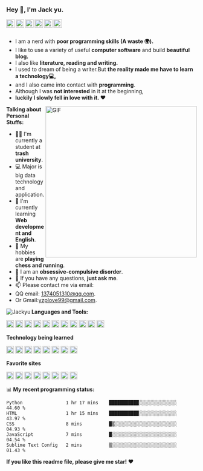 ### Hey 👋, I'm Jack yu.

<a href="https://medium.com/">
  <img align="left" alt="Medium" width="22px" src="https://cdn.jsdelivr.net/npm/simple-icons@3.12.2/icons/medium.svg" />
</a>
<a href="https://www.zhihu.com/people/zhen-liang-liao-62">
  <img align="left" alt="Zhihu" width="22px" src="https://cdn.jsdelivr.net/npm/simple-icons@v3/icons/zhihu.svg" />
</a>
<a href="https://leetcode-cn.com/u/Jack_yu-1999/">
  <img align="left" alt="Leetcode" width="22px" src="https://cdn.jsdelivr.net/npm/simple-icons@v3/icons/leetcode.svg" />
</a>
<a href="https://github.com/yzp-99/">
  <img align="left" alt="Github" width="22px" src="https://cdn.jsdelivr.net/npm/simple-icons@v3/icons/github.svg" />
</a>
<a href="https://t.me/joinchat/AAAAAFhPQ4We6zukAHmHrQ">
  <img align="left" alt="Telegram" width="22px" src="https://cdn.jsdelivr.net/npm/simple-icons@3.12.2/icons/telegram.svg" />
</a>
<a href="https://mail.google.com/ ">
  <img align="left" alt="Gmail" width="22px" src="https://cdn.jsdelivr.net/npm/simple-icons@3.12.2/icons/gmail.svg" />
</a>

<br />
<br />

- I am a nerd with **poor programming skills (A waste 🌍).** 
- I like to use a variety of useful **computer software** and build  **beautiful blog.**
- I also like **literature, reading and writing.** 
- I used to dream of being a writer.But **the reality made me have to learn a technology💻,**
- and I also came into contact with **programming**.
- Although I was **not interested** in it at the beginning,
- **luckily I slowly fell in love with it. ❤️**

<img align="right" alt="GIF" width="400px" src="https://cdn.jsdelivr.net/gh/Jackyu-1999/CDN-Static@main/真香.gif" />

**Talking about Personal Stuffs:**

- 👨‍🏛 I'm currently a student at **trash university**.
- 💻 Major is big data technology and application.
- 🌱 I'm currently learning **Web development and English**. 
- 🤔 My hobbies are **playing chess and running**.
- 💼 I am an **obsessive-compulsive disorder**.
- 💬 If you have any questions, **just ask me**.
- 📫 Please contact me via email:
- QQ email: 1374051310@qq.com. 
- Or Gmail:yzplove99@gmail.com.

<img align="left" src="https://github-readme-stats.vercel.app/api?username=Jackyu-1999&count_private=true&show_icons=true" alt="Jackyu" />

**Languages and Tools:**  

<code><img height="20" src="https://cdn.jsdelivr.net/npm/simple-icons@3.12.2/icons/python.svg"></code>
<code><img height="20" src="https://cdn.jsdelivr.net/npm/simple-icons@3.12.2/icons/html5.svg"></code>
<code><img height="20" src="https://cdn.jsdelivr.net/npm/simple-icons@3.12.2/icons/css3.svg"></code>
<code><img height="20" src="https://cdn.jsdelivr.net/npm/simple-icons@3.12.2/icons/javascript.svg"></code>
<code><img height="20" src="https://cdn.jsdelivr.net/npm/simple-icons@3.12.2/icons/sublimetext.svg"></code>
<code><img height="20" src="https://cdn.jsdelivr.net/npm/simple-icons@3.12.2/icons/pycharm.svg"></code>
<code><img height="20" src="https://cdn.jsdelivr.net/npm/simple-icons@3.12.2/icons/git.svg"></code>
<code><img height="20" src="https://cdn.jsdelivr.net/npm/simple-icons@3.12.2/icons/mysql.svg"></code>
<code><img height="20" src="https://cdn.jsdelivr.net/npm/simple-icons@3.12.2/icons/vmware.svg"></code>
<code><img height="20" src="https://cdn.jsdelivr.net/npm/simple-icons@3.12.2/icons/hexo.svg"></code>
<code><img height="20" src="https://cdn.jsdelivr.net/npm/simple-icons@3.12.2/icons/wordpress.svg"></code>

**Technology being learned**

<code><img height="20" src="https://cdn.jsdelivr.net/npm/simple-icons@3.12.2/icons/linux.svg"></code>
<code><img height="20" src="https://cdn.jsdelivr.net/npm/simple-icons@3.12.2/icons/vim.svg"></code>
<code><img height="20" src="https://devicons.github.io/devicon/devicon.git/icons/django/django-original.svg"></code>
<code><img height="20" src="https://www.vectorlogo.zone/logos/pocoo_flask/pocoo_flask-icon.svg"></code>
<code><img height="20" src="https://cdn.jsdelivr.net/npm/simple-icons@3.12.2/icons/jquery.svg"></code>
<code><img height="20" src="https://cdn.jsdelivr.net/npm/simple-icons@3.12.2/icons/typescript.svg"></code>
<code><img height="20" src="https://devicons.github.io/devicon/devicon.git/icons/vuejs/vuejs-original-wordmark.svg"></code>
<code><img height="20" src="https://devicons.github.io/devicon/devicon.git/icons/react/react-original-wordmark.svg"></code>

**Favorite sites**

<code><img height="20" src="https://cdn.jsdelivr.net/npm/simple-icons@3.12.2/icons/github.svg"></code>
<code><img height="20" src="https://cdn.jsdelivr.net/npm/simple-icons@3.12.2/icons/google.svg"></code>
<code><img height="20" src="https://cdn.jsdelivr.net/npm/simple-icons@3.12.2/icons/stackoverflow.svg"></code>
<code><img height="20" src="https://cdn.jsdelivr.net/npm/simple-icons@3.12.2/icons/youtube.svg"></code>
<code><img height="20" src="https://cdn.jsdelivr.net/npm/simple-icons@3.12.2/icons/steam.svg"></code>
<code><img height="20" src="https://cdn.jsdelivr.net/npm/simple-icons@3.12.2/icons/freecodecamp.svg"></code>
<code><img height="20" src="https://cdn.jsdelivr.net/npm/simple-icons@3.12.2/icons/w3c.svg"></code>
<code><img height="20" src="https://cdn.jsdelivr.net/npm/simple-icons@3.12.2/icons/stackoverflow.svg"></code>

📊 **My recent programming status:**
<!--START_SECTION:waka-->
```text
Python                1 hr 17 mins    ███████████░░░░░░░░░░░░░░   44.60 % 
HTML                  1 hr 15 mins    ███████████░░░░░░░░░░░░░░   43.97 % 
CSS                   8 mins          █▒░░░░░░░░░░░░░░░░░░░░░░░   04.93 % 
JavaScript            7 mins          █░░░░░░░░░░░░░░░░░░░░░░░░   04.54 % 
Sublime Text Config   2 mins          ▒░░░░░░░░░░░░░░░░░░░░░░░░   01.43 % 
```
<!--END_SECTION:waka-->


**If you like this readme file, please give me star! ❤️**
